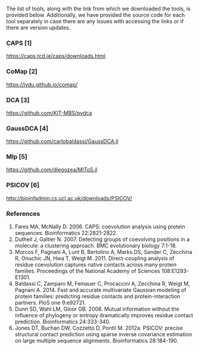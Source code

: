 The list of tools, along with the link from which we downloaded the tools, is provided below. Additionally, we have provided the source code for each tool separately in case there are any issues with accessing the links or if there are version updates.

### CAPS [1]
https://caps.tcd.ie/caps/downloads.html
### CoMap [2]
https://jydu.github.io/comap/
### DCA [3]
https://github.com/KIT-MBS/pydca
### GaussDCA [4]
https://github.com/carlobaldassi/GaussDCA.jl
### MIp [5]
https://github.com/diegozea/MIToS.jl
### PSICOV [6]
http://bioinfadmin.cs.ucl.ac.uk/downloads/PSICOV/

### References

1. Fares MA, McNally D. 2006. CAPS: coevolution analysis using protein sequences. Bioinformatics 22:2821-2822.
2. Dutheil J, Galtier N. 2007. Detecting groups of coevolving positions in a molecule: a clustering approach. BMC evolutionary biology 7:1-18.
3. Morcos F, Pagnani A, Lunt B, Bertolino A, Marks DS, Sander C, Zecchina R, Onuchic JN, Hwa T, Weigt M. 2011. Direct-coupling analysis of residue coevolution captures native contacts across many protein families. Proceedings of the National Academy of Sciences 108:E1293-E1301.
4. Baldassi C, Zamparo M, Feinauer C, Procaccini A, Zecchina R, Weigt M, Pagnani A. 2014. Fast and accurate multivariate Gaussian modeling of protein families: predicting residue contacts and protein-interaction partners. PloS one 9:e92721.
5. Dunn SD, Wahl LM, Gloor GB. 2008. Mutual information without the influence of phylogeny or entropy dramatically improves residue contact prediction. Bioinformatics 24:333-340.
6. Jones DT, Buchan DW, Cozzetto D, Pontil M. 2012a. PSICOV: precise structural contact prediction using sparse inverse covariance estimation on large multiple sequence alignments. Bioinformatics 28:184-190.







